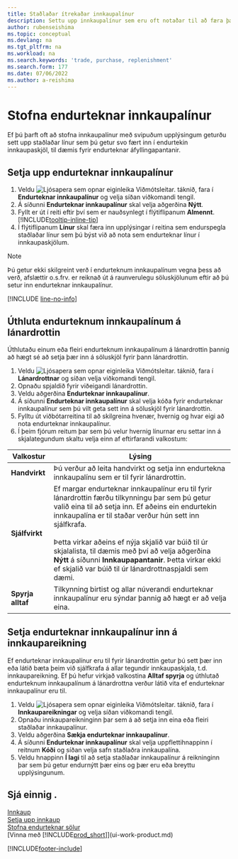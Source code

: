 ```yaml
---
title: Staðlaðar ítrekaðar innkaupalínur
description: Settu upp innkaupalínur sem eru oft notaðar til að færa þær inn í innkaupaskjöl og fylla þannig á fljótlegan hátt út í línurnar með stöðluðum upplýsingum.
author: rubenseishima
ms.topic: conceptual
ms.devlang: na
ms.tgt_pltfrm: na
ms.workload: na
ms.search.keywords: 'trade, purchase, replenishment'
ms.search.form: 177
ms.date: 07/06/2022
ms.author: a-reishima
---
```

# <a name="create-recurring-purchase-lines" />Stofna endurteknar innkaupalínur

Ef þú þarft oft að stofna innkaupalínur með svipuðum upplýsingum geturðu sett upp staðlaðar línur sem þú getur svo fært inn í endurtekin innkaupaskjöl, til dæmis fyrir endurteknar áfyllingapantanir.

## <a name="set-up-recurring-purchase-lines" />Setja upp endurteknar innkaupalínur

1. Veldu ![Ljósapera sem opnar eiginleika Viðmótsleitar.](media/ui-search/search_small.png "Segðu mér hvað þú vilt gera") táknið, fara í **Endurteknar innkaupalínur** og velja síðan viðkomandi tengil.
2. Á síðunni **Endurteknar innkaupalínur** skal velja aðgerðina **Nýtt**.
3. Fyllt er út í reiti eftir því sem er nauðsynlegt í flýtiflipanum **Almennt**. [!INCLUDE[tooltip-inline-tip](includes/tooltip-inline-tip_md.md)]
4. Í flýtiflipanum **Línur** skal færa inn upplýsingar í reitina sem endurspegla staðlaðar línur sem þú býst við að nota sem endurteknar línur í innkaupaskjölum.

> [!NOTE]
> Þú getur ekki skilgreint verð í endurteknum innkaupalínum vegna þess að verð, afslættir o.s.frv. er reiknað út á raunverulegu söluskjölunum eftir að þú setur inn endurteknar innkaupalínur.

[!INCLUDE [line-no-info](includes/line-no-info.md)]

## <a name="assign-recurring-purchase-lines-to-a-vendor" />Úthluta endurteknum innkaupalínum á lánardrottin

Úthlutaðu einum eða fleiri endurteknum innkaupalínum á lánardrottin þannig að hægt sé að setja þær inn á söluskjöl fyrir þann lánardrottin.

1. Veldu ![Ljósapera sem opnar eiginleika Viðmótsleitar.](media/ui-search/search_small.png "Segðu mér hvað þú vilt gera") táknið, fara í **Lánardrottnar** og síðan velja viðkomandi tengil.
2. Opnaðu spjaldið fyrir viðeigandi lánardrottin.
3. Veldu aðgerðina **Endurteknar innkaupalínur**.
4. Á síðunni **Endurteknar innkaupalínur** skal velja kóða fyrir endurteknar innkaupalínur sem þú vilt geta sett inn á söluskjöl fyrir lánardrottin.
5. Fylltu út viðbótarreitina til að skilgreina hvenær, hvernig og hvar eigi að nota endurteknar innkaupalínur.
6. Í þeim fjórum reitum þar sem þú velur hvernig línurnar eru settar inn á skjalategundum skaltu velja einn af eftirfarandi valkostum:

|Valkostur|Lýsing|
|------|-----------|
|**Handvirkt**|Þú verður að leita handvirkt og setja inn endurtekna innkaupalínu sem er til fyrir lánardrottin.|
|**Sjálfvirkt**|Ef margar endurteknar innkaupalínur eru til fyrir lánardrottin færðu tilkynningu þar sem þú getur valið eina til að setja inn. Ef aðeins ein endurtekin innkaupalína er til staðar verður hún sett inn sjálfkrafa.<br /><br />Þetta virkar aðeins ef nýja skjalið var búið til úr skjalalista, til dæmis með því að velja aðgerðina **Nýtt** á síðunni **Innkaupapantanir**. Þetta virkar ekki ef skjalið var búið til úr lánardrottnaspjaldi sem dæmi.|
|**Spyrja alltaf**|Tilkynning birtist og allar núverandi endurteknar innkaupalínur eru sýndar þannig að hægt er að velja eina.

## <a name="insert-recurring-purchase-lines-on-a-purchase-invoice" />Setja endurteknar innkaupalínur inn á innkaupareikning

Ef endurteknar innkaupalínur eru til fyrir lánardrottin getur þú sett þær inn eða látið bæta þeim við sjálfkrafa á allar tegundir innkaupaskjala, t.d. innkaupareikning. Ef þú hefur virkjað valkostina **Alltaf spyrja** og úthlutað endurteknum innkaupalínum á lánardrottna verður látið vita ef endurteknar innkaupalínur eru til.

1. Veldu ![Ljósapera sem opnar eiginleika Viðmótsleitar.](media/ui-search/search_small.png "Segðu mér hvað þú vilt gera") táknið, fara í **Innkaupareikningar** og velja síðan viðkomandi tengil.
2. Opnaðu innkaupareikninginn þar sem á að setja inn eina eða fleiri staðlaðar innkaupalínur.
3. Veldu aðgerðina **Sækja endurteknar innkaupalínur**.
4. Á síðunni **Endurteknar innkaupalínur** skal velja uppflettihnappinn í reitnum **Kóði** og síðan velja safn staðlaðra innkaupalína.
5. Veldu hnappinn **Í lagi** til að setja staðlaðar innkaupalínur á reikninginn þar sem þú getur endurnýtt þær eins og þær eru eða breyttu upplýsingunum.

## <a name="see-also" />Sjá einnig .

[Innkaup](purchasing-manage-purchasing.md)  
[Setja upp innkaup](purchasing-setup-purchasing.md)  
[Stofna endurteknar sölur](sales-how-work-standard-lines.md)  
[Vinna með [!INCLUDE[prod_short](includes/prod_short.md)]](ui-work-product.md)  

[!INCLUDE[footer-include](includes/footer-banner.md)]
